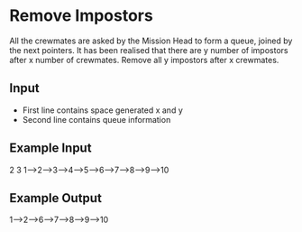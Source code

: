# Remove Impostors

All the crewmates are asked by the Mission Head to form a queue, joined by the next pointers. It has been realised that there are y number of impostors after x number of crewmates. Remove all y impostors after x crewmates.

## Input

- First line contains space generated x and y
- Second line contains queue information

## Example Input

2 3
1-->2-->3-->4-->5-->6-->7-->8-->9-->10

## Example Output

1-->2-->6-->7-->8-->9-->10
